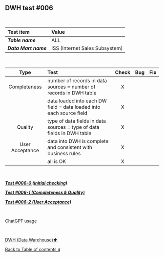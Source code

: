 ## DWH test  #006   

<p><br></p>

| Test item             | Value                          |
| :-------------------- | :----------------------------- |
| **_Table name_**      | ALL                            |
| **_Data Mart name_**  | ISS (Internet Sales Subsystem) |

<p><br></p>

| Type            | Test                                                                | Check | Bug                               | Fix                               |
| :-------------: | :------------------------------------------------------------------ | :---: | :-------------------------------- | :-------------------------------- |
| Completeness    | number of records in data sources = number of records in DWH table  | X     |                                   |                                   |
|                 | data loaded into each DW field = data loaded into each source field | X     |                                   |                                   |
| Quality         | type of data fields in data sources = type of data fields in DWH table        | X     |                                   |                                   |
| User Acceptance | data into DWH is complete and consistent with business rules        | X     |                                   |                                   |
|                 | all is OK                                                           | X     |                                   |                                   |

<p><br></p>

**_[Test #006-0 (initial checking)](t006_0.md)_**  

**_[Test #006-1 (Completeness & Quality)](t006_1.md)_**  

**_[Test #006-2 (User Acceptance)](t006_2.md)_**  

<p><br></p> 

[ChatGPT usage](../../CHATGPT_USAGE.md)  

<p><br></p>

[DWH (Data Warehouse):arrow_up:](../dwh.md)  

[Back to Table of contents :arrow_double_up:](../../README.md)  